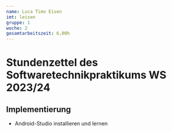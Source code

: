 ```yaml
---
name: Luca Timo Eisen
imt: leisen
gruppe: 1
woche: 2
gesamtarbeitszeit: 6,00h
---
```


<!--
Jeder Eintrag stellt eine gesonderte Tätigkeit dar und ist als (Listen-)Stichpunkt unter der korrekten Kategorie einzuordnen.
Dieser ist mit dem Datum (im ISO Format) und der Dauer (in Stunden und Minuten) zu versehen (als sub-Listenstichpunkt).
Sollte sich die Arbeit an diesem Eintrag über mehrere Tage erstrecken, so können mehrere Unterpunkte genutzt werden.
Zum Beispiel:

## Dokumentation
- Vorbereitung des Testdokuments
  - 2022-10-12 2,00h
  - 2022-10-13 0,15h

Die Summe aller Stunden wird oben unter `gesamtarbeitszeit` im selben Format eingetragen (also z.B. 14,45h).

Die Datei wird wie folgt benannt: `stundenzettel_<woche (mit führender 0, falls einstellig>_<IMT Kürzel>.md`,
also zum Beispiel: `stundenzettel_01_maxm.md` oder `stundenzettel_10_maxm.md`.
-->

# Stundenzettel des Softwaretechnikpraktikums WS 2023/24

## Implementierung
- Android-Studio installieren und lernen
